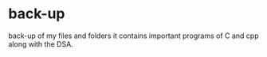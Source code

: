 # back-up
back-up of my files and folders
it contains important programs of C and cpp along with the DSA.

